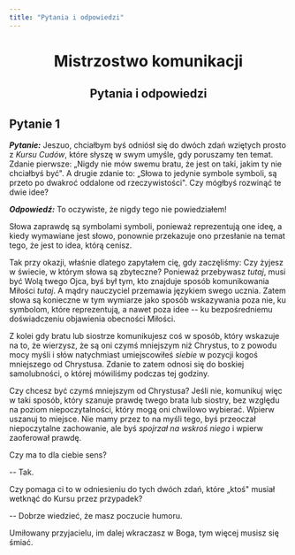 ```yaml
---
title: "Pytania i odpowiedzi"
---
```


<div markdown="1" align="center">

# Mistrzostwo komunikacji

## Pytania i odpowiedzi

</div>

## Pytanie 1

***Pytanie:*** Jeszuo, chciałbym byś odniósł się do dwóch zdań wziętych prosto z *Kursu Cudów*, które słyszę w swym umyśle, gdy poruszamy ten temat. Zdanie pierwsze: „Nigdy nie mów swemu bratu, że jest on taki, jakim ty nie chciałbyś być". A drugie zdanie to: „Słowa to jedynie symbole symboli, są przeto po dwakroć oddalone od rzeczywistości". Czy mógłbyś rozwinąć te dwie idee?

***Odpowiedź:*** To oczywiste, że nigdy tego nie powiedziałem!

Słowa zaprawdę są symbolami symboli, ponieważ reprezentują one ideę, a kiedy wymawiane jest słowo, ponownie przekazuje ono przesłanie na temat tego, że jest to idea, którą cenisz.

Tak przy okazji, właśnie dlatego zapytałem cię, gdy zaczęliśmy: Czy żyjesz w świecie, w którym słowa są zbyteczne? Ponieważ przebywasz *tutaj*, musi być Wolą twego Ojca, byś był tym, kto znajduje sposób komunikowania Miłości *tutaj*. A mądry nauczyciel przemawia językiem swego ucznia. Zatem słowa są konieczne w tym wymiarze jako sposób wskazywania poza nie, ku symbolom, które reprezentują, a nawet poza idee -- ku bezpośredniemu doświadczeniu objawienia obecności Miłości.

Z kolei gdy bratu lub siostrze komunikujesz coś w sposób, który wskazuje na to, że wierzysz, że są oni czymś mniejszym niż Chrystus, to z powodu mocy myśli i słów natychmiast umiejscowiłeś *siebie* w pozycji kogoś mniejszego od Chrystusa. Zdanie to zatem odnosi się do boskiej samolubności, o której mówiliśmy podczas tej godziny.

Czy chcesz być czymś mniejszym od Chrystusa? Jeśli nie, komunikuj więc w taki sposób, który szanuje prawdę twego brata lub siostry, bez względu na poziom niepoczytalności, który mogą oni chwilowo wybierać. Wpierw uszanuj to miejsce. Nie mamy przez to na myśli tego, byś przeoczał niepoczytalne zachowanie, ale byś *spojrzał na wskroś niego* i wpierw zaoferował prawdę.

Czy ma to dla ciebie sens?

-- Tak.

Czy pomaga ci to w odniesieniu do tych dwóch zdań, które „ktoś" musiał wetknąć do Kursu przez przypadek?

-- Dobrze wiedzieć, że masz poczucie humoru.

Umiłowany przyjacielu, im dalej wkraczasz w Boga, tym więcej musisz się śmiać.

